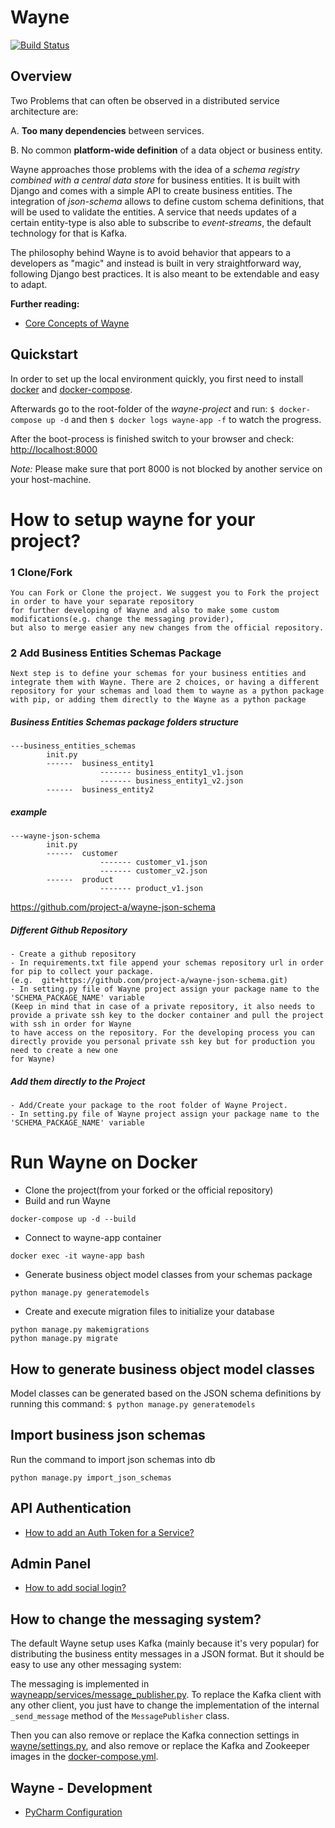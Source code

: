 # Wayne

[![Build Status](https://travis-ci.org/project-a/wayne.svg?branch=master)](https://travis-ci.org/project-a/wayne)


## Overview

Two Problems that can often be observed in a distributed service architecture are:

A. **Too many dependencies** between services.

B. No common **platform-wide definition** of a data object or business entity.

Wayne approaches those problems with the idea of a _schema registry combined with a central data store_ for business 
entities. 
It is built with Django and comes with a simple API to create business entities. The integration of _json-schema_ 
allows to define custom schema definitions, that will be used to validate the entities. A service that
needs updates of a certain entity-type is also able to subscribe to _event-streams_, the default technology 
for that is Kafka.

The philosophy behind Wayne is to avoid behavior that appears to a developers as "magic" and instead is built in very
straightforward way, following Django best practices. It is also meant to be extendable and easy to adapt.

**Further reading:**

- [Core Concepts of Wayne](docs/core_concepts.md)


## Quickstart

In order to set up the local environment quickly, you first need to install [docker](https://docs.docker.com/install/#server)
and [docker-compose](https://docs.docker.com/compose/install/).

Afterwards go to the root-folder of the _wayne-project_ and run:
`$ docker-compose up -d`
and then 
`$ docker logs wayne-app -f` 
to watch the progress.

After the boot-process is finished switch to your browser and check: [http://localhost:8000](http://localhost:8000)


_Note:_ Please make sure that port 8000 is not blocked by another service on your host-machine.

# How to setup wayne for your project?
### 1 Clone/Fork
```
You can Fork or Clone the project. We suggest you to Fork the project in order to have your separate repository 
for further developing of Wayne and also to make some custom modifications(e.g. change the messaging provider), 
but also to merge easier any new changes from the official repository.
```

### 2 Add Business Entities Schemas Package
```
Next step is to define your schemas for your business entities and integrate them with Wayne. There are 2 choices, or having a different
repository for your schemas and load them to wayne as a python package with pip, or adding them directly to the Wayne as a python package
```

##### Business Entities Schemas package folders structure
```
---business_entities_schemas
        init.py 
        ------  business_entity1
                    ------- business_entity1_v1.json
                    ------- business_entity1_v2.json    
        ------  business_entity2
```
##### example
```
---wayne-json-schema
        init.py
        ------  customer
                    ------- customer_v1.json
                    ------- customer_v2.json    
        ------  product
                    ------- product_v1.json
```
https://github.com/project-a/wayne-json-schema


##### Different Github Repository
```
- Create a github repository
- In requirements.txt file append your schemas repository url in order for pip to collect your package.
(e.g.  git+https://github.com/project-a/wayne-json-schema.git)
- In setting.py file of Wayne project assign your package name to the 'SCHEMA_PACKAGE_NAME' variable
(Keep in mind that in case of a private repository, it also needs to provide a private ssh key to the docker container and pull the project with ssh in order for Wayne
to have access on the repository. For the developing process you can directly provide you personal private ssh key but for production you need to create a new one
for Wayne)
```
##### Add them directly to the Project
```
- Add/Create your package to the root folder of Wayne Project.
- In setting.py file of Wayne project assign your package name to the 'SCHEMA_PACKAGE_NAME' variable
```

# Run Wayne on Docker
- Clone the project(from your forked or the official repository)
- Build and run Wayne
```
docker-compose up -d --build
```
- Connect to wayne-app container
```
docker exec -it wayne-app bash
```
- Generate business object model classes from your schemas package
```
python manage.py generatemodels
```

- Create and execute migration files to initialize your database
```
python manage.py makemigrations
python manage.py migrate
```

## How to generate business object model classes
Model classes can be generated based on the JSON schema definitions by running this command:
`$ python manage.py generatemodels`


## Import business json schemas

Run the command to import json schemas into db

`python manage.py import_json_schemas`


## API Authentication
- [How to add an Auth Token for a Service?](docs/add_service_client.md)

## Admin Panel
- [How to add social login?](docs/social_login.md)

## How to change the messaging system?
The default Wayne setup uses Kafka (mainly because it's very popular) for distributing
the business entity messages in a JSON format. But it should be easy to use any other
messaging system:

The messaging is implemented in
[wayneapp/services/message_publisher.py](wayneapp/services/message_publisher.py).
To replace the Kafka client with any other client, you just have to change the
implementation of the internal `_send_message` method of the `MessagePublisher` class.

Then you can also remove or replace the Kafka connection settings in
[wayne/settings.py](wayne/settings.py), and also remove or replace the Kafka and
Zookeeper images in the [docker-compose.yml](docker-compose.yml).


## Wayne - Development
- [PyCharm Configuration](docs/pycharm_config.md)
